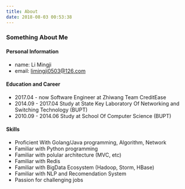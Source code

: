 ```yaml
---
title: About
date: 2018-08-03 00:53:38
---
```


### Something About Me

#### Personal Information

* name: Li Mingji
* email: limingji0503@126.com

#### Education and Career

* 2017.04 - now Software Engineer at Zhiwang Team CreditEase 
* 2014.09 - 2017.04 Study at State Key Laboratory Of Networking and Switching Technology (BUPT)
* 2010.09 - 2014.06 Study at School Of Computer Science (BUPT)

#### Skills

* Proficient With Golang/Java programming, Algorithm, Network
* Familiar with Python programming
* Familiar with polular architecture (MVC, etc)
* Familiar with Redis
* Familiar with BigData Ecosystem (Hadoop, Storm, HBase)
* Familiar with NLP and Recomendation System
* Passion for challenging jobs
